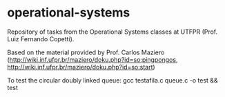 # operational-systems
Repository of tasks from the Operational Systems classes at UTFPR (Prof. Luiz Fernando Copetti).

Based on the material provided by Prof. Carlos Maziero (http://wiki.inf.ufpr.br/maziero/doku.php?id=so:pingpongos, http://wiki.inf.ufpr.br/maziero/doku.php?id=so:start)

To test the circular doubly linked queue:
    gcc testafila.c queue.c -o test && test